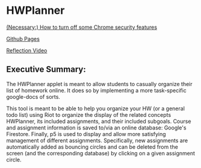 # HWPlanner

[(Necessary:) How to turn off some Chrome security features](https://alfilatov.com/posts/run-chrome-without-cors/)


[Github Pages](https://njj2113.github.io/p5b/proe/)


[Reflection Video](https://www.youtube.com/watch?v=AMlDjU1CG44&feature=youtu.be)

## Executive Summary:

The HWPlanner applet is meant to allow students to casually organize their list of homework online. It does so by implementing a more task-specific google-docs of sorts.

This tool is meant to be able to help you organize your HW (or a general todo list) using Riot to organize the display of the related concepts HWPlanner, its included assignments, and their included subgoals. Course and assignment information is saved to/via an online database: Google's Firestore. Finally, p5 is used to display and allow more satisfying management of different assignments. Specifically, new assignments are automatically added as bouncing circles and can be deleted from the screen (and the corresponding database) by clicking on a given assignment circle.
